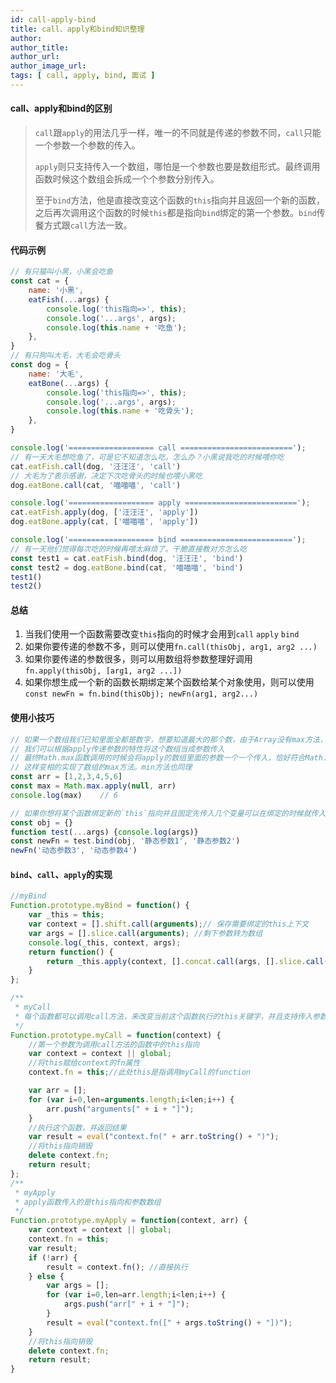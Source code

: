 ```yaml
---
id: call-apply-bind
title: call、apply和bind知识整理
author: 
author_title: 
author_url: 
author_image_url: 
tags: [ call, apply, bind, 面试 ]
---
```



#### call、apply和bind的区别

 > `call`跟`apply`的用法几乎一样，唯一的不同就是传递的参数不同，`call`只能一个参数一个参数的传入。
 >
 > `apply`则只支持传入一个数组，哪怕是一个参数也要是数组形式。最终调用函数时候这个数组会拆成一个个参数分别传入。
 >
 > 至于`bind`方法，他是直接改变这个函数的`this`指向并且返回一个新的函数，之后再次调用这个函数的时候`this`都是指向`bind`绑定的第一个参数。`bind`传餐方式跟`call`方法一致。


<!--truncate-->



#### 代码示例

  ```js
  // 有只猫叫小黑，小黑会吃鱼
  const cat = {
      name: '小黑',
      eatFish(...args) {
          console.log('this指向=>', this);
          console.log('...args', args);
          console.log(this.name + '吃鱼');
      },
  }
  // 有只狗叫大毛，大毛会吃骨头
  const dog = {
      name: '大毛',
      eatBone(...args) {
          console.log('this指向=>', this);
          console.log('...args', args);
          console.log(this.name + '吃骨头');
      },
  }
  
  console.log('=================== call =========================');
  // 有一天大毛想吃鱼了，可是它不知道怎么吃。怎么办？小黑说我吃的时候喂你吃
  cat.eatFish.call(dog, '汪汪汪', 'call')
  // 大毛为了表示感谢，决定下次吃骨头的时候也喂小黑吃
  dog.eatBone.call(cat, '喵喵喵', 'call')
  
  console.log('=================== apply =========================');
  cat.eatFish.apply(dog, ['汪汪汪', 'apply'])
  dog.eatBone.apply(cat, ['喵喵喵', 'apply'])
  
  console.log('=================== bind =========================');
  // 有一天他们觉得每次吃的时候再喂太麻烦了。干脆直接教对方怎么吃
  const test1 = cat.eatFish.bind(dog, '汪汪汪', 'bind')
  const test2 = dog.eatBone.bind(cat, '喵喵喵', 'bind')
  test1()
  test2()
  ```

#### 总结

 1. 当我们使用一个函数需要改变`this`指向的时候才会用到`call` `apply`  `bind`
 2. 如果你要传递的参数不多，则可以使用`fn.call(thisObj, arg1, arg2 ...)`
 3. 如果你要传递的参数很多，则可以用数组将参数整理好调用`fn.apply(thisObj, [arg1, arg2 ...])`
 4. 如果你想生成一个新的函数长期绑定某个函数给某个对象使用，则可以使用`const newFn = fn.bind(thisObj); newFn(arg1, arg2...)`
  
#### 使用小技巧

  ```js
  // 如果一个数组我们已知里面全都是数字，想要知道最大的那个数，由于Array没有max方法，Math对象上有
  // 我们可以根据apply传递参数的特性将这个数组当成参数传入
  // 最终Math.max函数调用的时候会将apply的数组里面的参数一个一个传入，恰好符合Math.max的参数传递方式
  // 这样变相的实现了数组的max方法。min方法也同理
  const arr = [1,2,3,4,5,6]
  const max = Math.max.apply(null, arr)
  console.log(max)    // 6
  
  // 如果你想将某个函数绑定新的`this`指向并且固定先传入几个变量可以在绑定的时候就传入，之后调用新函数传入的参数都会排在之后
  const obj = {}
  function test(...args) {console.log(args)}
  const newFn = test.bind(obj, '静态参数1', '静态参数2')
  newFn('动态参数3', '动态参数4')
  ```

#### `bind`、`call`、`apply`的实现

  ```js
  //myBind
  Function.prototype.myBind = function() {
      var _this = this;
      var context = [].shift.call(arguments);// 保存需要绑定的this上下文
      var args = [].slice.call(arguments); //剩下参数转为数组
      console.log(_this, context, args);
      return function() {
          return _this.apply(context, [].concat.call(args, [].slice.call(arguments)));
      }
  };
  
  /**
   * myCall
   * 每个函数都可以调用call方法，来改变当前这个函数执行的this关键字，并且支持传入参数
   */
  Function.prototype.myCall = function(context) {
      //第一个参数为调用call方法的函数中的this指向
      var context = context || global;
      //将this赋给context的fn属性
      context.fn = this;//此处this是指调用myCall的function
  
      var arr = [];
      for (var i=0,len=arguments.length;i<len;i++) {
          arr.push("arguments[" + i + "]");
      }
      //执行这个函数，并返回结果
      var result = eval("context.fn(" + arr.toString() + ")");
      //将this指向销毁
      delete context.fn;
      return result;
  };
  /**
   * myApply
   * apply函数传入的是this指向和参数数组
   */
  Function.prototype.myApply = function(context, arr) {
      var context = context || global;
      context.fn = this;
      var result;
      if (!arr) {
          result = context.fn(); //直接执行
      } else {
          var args = [];
          for (var i=0,len=arr.length;i<len;i++) {
              args.push("arr[" + i + "]");
          }
          result = eval("context.fn([" + args.toString() + "])");
      }
      //将this指向销毁
      delete context.fn;
      return result;
  }
  ```

  

